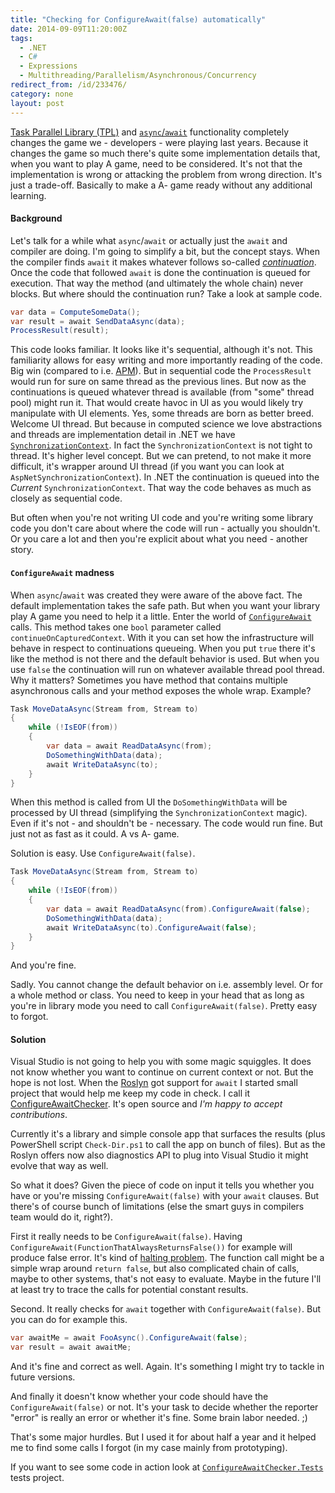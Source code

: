 ```yaml
---
title: "Checking for ConfigureAwait(false) automatically"
date: 2014-09-09T11:20:00Z
tags:
  - .NET
  - C#
  - Expressions
  - Multithreading/Parallelism/Asynchronous/Concurrency
redirect_from: /id/233476/
category: none
layout: post
---
```

[Task Parallel Library (TPL)][1] and [`async`/`await`][2] functionality completely changes the game we - developers - were playing last years. Because it changes the game so much there's quite some implementation details that, when you want to play A game, need to be considered. It's not that the implementation is wrong or attacking the problem from wrong direction. It's just a trade-off. Basically to make a A- game ready without any additional learning.    

<!-- excerpt -->

#### Background

Let's talk for a while what `async`/`await` or actually just the `await` and compiler are doing. I'm going to simplify a bit, but the concept stays. When the compiler finds `await` it makes whatever follows so-called [_continuation_][3]. Once the code that followed `await` is done the continuation is queued for execution. That way the method (and ultimately the whole chain) never blocks. But where should the continuation run? Take a look at sample code. 

```csharp
var data = ComputeSomeData();
var result = await SendDataAsync(data);
ProcessResult(result);
```  

This code looks familiar. It looks like it's sequential, although it's not. This familiarity allows for easy writing and more importantly reading of the code. Big win (compared to i.e. [APM][4]). But in sequential code the `ProcessResult` would run for sure on same thread as the previous lines. But now as the continuations is queued whatever thread is available (from "some" thread pool) might run it. That would create havoc in UI as you would likely try manipulate with UI elements. Yes, some threads are born as better breed. Welcome UI thread. But because in computed science we love abstractions and threads are implementation detail in .NET we have [`SynchronizationContext`][5]. In fact the `SynchronizationContext` is not tight to thread. It's higher level concept. But we can pretend, to not make it more difficult, it's wrapper around UI thread (if you want you can look at `AspNetSynchronizationContext`). In .NET the continuation is queued into the _Current_ `SynchronizationContext`. That way the code behaves as much as closely as sequential code.

But often when you're not writing UI code and you're writing some library code you don't care about where the code will run - actually you shouldn't. Or you care a lot and then you're explicit about what you need - another story.     

#### `ConfigureAwait` madness

When `async`/`await` was created they were aware of the above fact. The default implementation takes the safe path. But when you want your library play A game you need to help it a little. Enter the world of [`ConfigureAwait`][6] calls. This method takes one `bool` parameter called `continueOnCapturedContext`. With it you can set how the infrastructure will behave in respect to continuations queueing. When you put `true` there it's like the method is not there and the default behavior is used. But when you use `false` the continuation will run on whatever available thread pool thread. Why it matters? Sometimes you have method that contains multiple asynchronous calls and your method exposes the whole wrap. Example?

```csharp
Task MoveDataAsync(Stream from, Stream to)
{
	while (!IsEOF(from))
	{
		var data = await ReadDataAsync(from);
		DoSomethingWithData(data);
		await WriteDataAsync(to);
	}
}
```

When this method is called from UI the `DoSomethingWithData` will be processed by UI thread (simplifying the `SynchronizationContext` magic). Even if it's not - and shouldn't be - necessary. The code would run fine. But just not as fast as it could. A vs A- game.

Solution is easy. Use `ConfigureAwait(false)`.

```csharp
Task MoveDataAsync(Stream from, Stream to)
{
	while (!IsEOF(from))
	{
		var data = await ReadDataAsync(from).ConfigureAwait(false);
		DoSomethingWithData(data);
		await WriteDataAsync(to).ConfigureAwait(false);
	}
}
``` 

And you're fine. 

Sadly. You cannot change the default behavior on i.e. assembly level. Or for a whole method or class. You need to keep in your head that as long as you're in library mode you need to call `ConfigureAwait(false)`. Pretty easy to forgot.

#### Solution

Visual Studio is not going to help you with some magic squiggles. It does not know whether you want to continue on current context or not. But the hope is not lost. When the [Roslyn][7] got support for `await` I started small project that would help me keep my code in check. I call it [ConfigureAwaitChecker][8]. It's open source and _I'm happy to accept contributions_.

Currently it's a library and simple console app that surfaces the results (plus PowerShell script `Check-Dir.ps1` to call the app on bunch of files). But as the Roslyn offers now also diagnostics API to plug into Visual Studio it might evolve that way as well.

So what it does? Given the piece of code on input it tells you whether you have or you're missing `ConfigureAwait(false)` with your `await` clauses. But there's of course bunch of limitations (else the smart guys in compilers team would do it, right?). 

First it really needs to be `ConfigureAwait(false)`. Having `ConfigureAwait(FunctionThatAlwaysReturnsFalse())` for example will produce false error. It's kind of [halting problem][9]. The function call might be a simple wrap around `return false`, but also complicated chain of calls, maybe to other systems, that's not easy to evaluate. Maybe in the future I'll at least try to trace the calls for potential constant results.

Second. It really checks for `await` together with `ConfigureAwait(false)`. But you can do for example this.

```csharp
var awaitMe = await FooAsync().ConfigureAwait(false);
var result = await awaitMe;
```

And it's fine and correct as well. Again. It's something I might try to tackle in future versions.

And finally it doesn't know whether your code should have the `ConfigureAwait(false)` or not. It's your task to decide whether the reporter "error" is really an error or whether it's fine. Some brain labor needed. ;)  

That's some major hurdles. But I used it for about half a year and it helped me to find some calls I forgot (in my case mainly from prototyping).

If you want to see some code in action look at [`ConfigureAwaitChecker.Tests`][10] tests project.

[1]: http://msdn.microsoft.com/en-us/library/dd460717(v=vs.110).aspx
[2]: http://msdn.microsoft.com/en-us/library/hh156528.aspx
[3]: http://en.wikipedia.org/wiki/Continuation
[4]: http://msdn.microsoft.com/en-us/library/ms228963(v=vs.110).aspx
[5]: http://msdn.microsoft.com/en-us/library/system.threading.synchronizationcontext(v=vs.110).aspx
[6]: http://msdn.microsoft.com/en-us/library/system.threading.tasks.task.configureawait(v=vs.110).aspx
[7]: http://msdn.microsoft.com/en-us/vstudio/roslyn.aspx
[8]: http://github.com/cincuranet/ConfigureAwaitChecker
[9]: http://en.wikipedia.org/wiki/Halting_problem   
[10]: http://github.com/cincuranet/ConfigureAwaitChecker/tree/master/ConfigureAwaitChecker.Tests